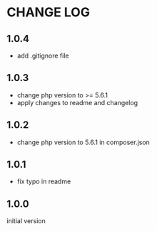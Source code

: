 # CHANGE LOG

## 1.0.4

- add .gitignore file

## 1.0.3

- change php version to >= 5.6.1
- apply changes to readme and changelog

## 1.0.2

- change php version to 5.6.1 in composer.json

## 1.0.1

- fix typo in readme

## 1.0.0

initial version
